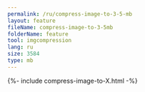 ```yaml
---
permalink: /ru/compress-image-to-3-5-mb
layout: feature
fileName: compress-image-to-3-5mb
folderName: feature
tool: imgcompression
lang: ru
size: 3584
type: mb
---
```


{%- include compress-image-to-X.html -%}
